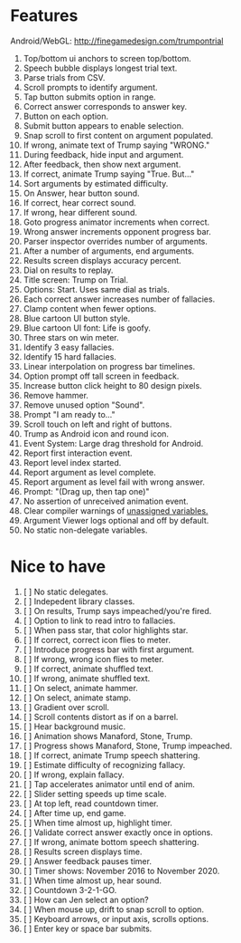 # Features

Android/WebGL: <http://finegamedesign.com/trumpontrial>

1. Top/bottom ui anchors to screen top/bottom.
1. Speech bubble displays longest trial text.
1. Parse trials from CSV.
1. Scroll prompts to identify argument.
1. Tap button submits option in range.
1. Correct answer corresponds to answer key.
1. Button on each option.
1. Submit button appears to enable selection.
1. Snap scroll to first content on argument populated.
1. If wrong, animate text of Trump saying "WRONG."
1. During feedback, hide input and argument.
1. After feedback, then show next argument.
1. If correct, animate Trump saying "True. But..."
1. Sort arguments by estimated difficulty.
1. On Answer, hear button sound.
1. If correct, hear correct sound.
1. If wrong, hear different sound.
1. Goto progress animator increments when correct.
1. Wrong answer increments opponent progress bar.
1. Parser inspector overrides number of arguments.
1. After a number of arguments, end arguments.
1. Results screen displays accuracy percent.
1. Dial on results to replay.
1. Title screen: Trump on Trial.
1. Options: Start. Uses same dial as trials.
1. Each correct answer increases number of fallacies.
1. Clamp content when fewer options.
1. Blue cartoon UI button style.
1. Blue cartoon UI font: Life is goofy.
1. Three stars on win meter.
1. Identify 3 easy fallacies.
1. Identify 15 hard fallacies.
1. Linear interpolation on progress bar timelines.
1. Option prompt off tall screen in feedback.
1. Increase button click height to 80 design pixels.
1. Remove hammer.
1. Remove unused option "Sound".
1. Prompt "I am ready to..."
1. Scroll touch on left and right of buttons.
1. Trump as Android icon and round icon.
1. Event System: Large drag threshold for Android.
1. Report first interaction event.
1. Report level index started.
1. Report argument as level complete.
1. Report argument as level fail with wrong answer.
1. Prompt: "(Drag up, then tap one)"
1. No assertion of unreceived animation event.
1. Clear compiler warnings of [unassigned variables.](warning_c0649_field_is_never_assigned.md)
1. Argument Viewer logs optional and off by default.
1. No static non-delegate variables.

# Nice to have

1. [ ] No static delegates.
1. [ ] Indepedent library classes.
1. [ ] On results, Trump says impeached/you're fired.
1. [ ] Option to link to read intro to fallacies.
1. [ ] When pass star, that color highlights star.
1. [ ] If correct, correct icon flies to meter.
1. [ ] Introduce progress bar with first argument.
1. [ ] If wrong, wrong icon flies to meter.
1. [ ] If correct, animate shuffled text.
1. [ ] If wrong, animate shuffled text.
1. [ ] On select, animate hammer.
1. [ ] On select, animate stamp.
1. [ ] Gradient over scroll.
1. [ ] Scroll contents distort as if on a barrel.
1. [ ] Hear background music.
1. [ ] Animation shows Manaford, Stone, Trump.
1. [ ] Progress shows Manaford, Stone, Trump impeached.
1. [ ] If correct, animate Trump speech shattering.
1. [ ] Estimate difficulty of recognizing fallacy.
1. [ ] If wrong, explain fallacy.
1. [ ] Tap accelerates animator until end of anim.
1. [ ] Slider setting speeds up time scale.
1. [ ] At top left, read countdown timer.
1. [ ] After time up, end game.
1. [ ] When time almost up, highlight timer.
1. [ ] Validate correct answer exactly once in options.
1. [ ] If wrong, animate bottom speech shattering.
1. [ ] Results screen displays time.
1. [ ] Answer feedback pauses timer.
1. [ ] Timer shows: November 2016 to November 2020.
1. [ ] When time almost up, hear sound.
1. [ ] Countdown 3-2-1-GO.
1. [ ] How can Jen select an option?
1. [ ] When mouse up, drift to snap scroll to option.
1. [ ] Keyboard arrows, or input axis, scrolls options.
1. [ ] Enter key or space bar submits.

